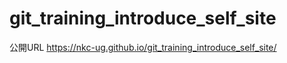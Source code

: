 # git_training_introduce_self_site
公開URL
https://nkc-ug.github.io/git_training_introduce_self_site/
